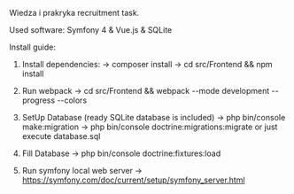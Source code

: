 Wiedza i prakryka recruitment task.

Used software:
Symfony 4 & Vue.js & SQLite

Install guide:

1. Install dependencies:
  -> composer install
  -> cd src/Frontend && npm install

2. Run webpack
  -> cd src/Frontend && webpack --mode development --progress --colors

3. SetUp Database (ready SQLite database is included) 
  -> php bin/console make:migration
  -> php bin/console doctrine:migrations:migrate
  or just execute database.sql

4. Fill Database
  -> php bin/console doctrine:fixtures:load

5. Run symfony local web server
  -> https://symfony.com/doc/current/setup/symfony_server.html
